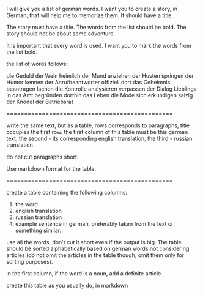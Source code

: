 I will give you a list of german words. I want you to create a story, in German, that will help me to memorize them. It should have a title.

The story must have a title. The words from the list should be bold. The story should not be about some adventure.

It is important that every word is used.
I want you to mark the words from the list bold.


the list of words follows:

die Geduld
der Wein
heimlich
der Mund
anziehen
der Husten
springen
der Humor
kennen
der Anrufbeantworter
offiziell
dort
das Geheimnis
beantragen
lachen
die Kontrolle
analysieren
verpassen
der Dialog
Lieblings
in
das Amt
begründen
dorthin
das Leben
die Mode
sich erkundigen
salzig
der Knödel
der Betriebsrat

===============================================

write the same text, but as a table, rows corresponds to paragraphs, title occupies the first row. 
the first column of this table must be this german text, 
the second - its corresponding english translation,
the third - russian translation

do not cut paragraphs short. 

Use markdown format for the table.

===============================================

create a table containing the following columns:

1. the word
2. english translation
3. russian translation
4. example sentence in german, preferably taken from the text or something similar.

use all the words, don't cut it short even if the output is big. The table should be sorted alphabetically based on german words not considering articles (do not omit the articles in the table though, omit them only for sorting purposes).

in the first column, if the word is a noun, add a definite article.

create this table as you usually do, in markdown

